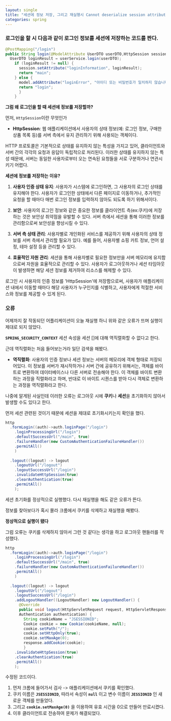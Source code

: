 ```yaml
---
layout: single
title: "세션에 정보 저장, 그리고 재실행시 Cannot deserialize session attribute [SPRING_SECURITY_CONTEXT] for session []오류발생"
categories: spring
---
```


### 로그인을 할 시 다음과 같이 로그인 정보를 세션에 저장하는 코드를 짠다.

```java
@PostMapping("/login")
public String login(@ModelAttribute UserDTO userDTO,HttpSession session, Model model) {
  UserDTO loginResult = userService.login(userDTO);  
    if (loginResult != null) {
      session.setAttribute("loginInformation", loginResult);
      return "main";
    } else {
      model.addAttribute("loginError", "아이디 또는 비밀번호가 일치하지 않습니다.");
      return "login";
      }
    }
```

**그럼 왜 로그인을 할 때 세션에 정보를 저장할까?**

먼저, `HttpSession`이란 무엇인가

- **HttpSession**: 웹 애플리케이션에서 사용자의 상태 정보(예: 로그인 정보, 구매한 상품 목록 등)를 서버 측에서 유지 관리하기 위해 사용되는 객체이다.

HTTP 프로토콜은 기본적으로 상태를 유지하지 않는 특성을 가지고 있어, 클라이언트와 서버 간의 각각의 요청과 응답이 독립적으로 처리된다.
이러한 상태를 유지하지 않는 특성 때문에, 서버는 동일한 사용자로부터 오는 연속된 요청들을 서로 구분하거나 연관시키기 어렵다.

**세션에 정보를 저장하는 이유?**

1. **사용자 인증 상태 유지**: 사용자가 시스템에 로그인하면, 그 사용자의 로그인 상태를 유지해야 한다. 사용자가 로그인한 상태에서 다른 페이지로 이동하거나, 추가적인 요청을 할 때마다 매번 로그인 정보를 입력하지 않아도 되도록 하기 위해서이다.

2. **보안**: 사용자의 로그인 정보와 같은 중요한 정보를 클라이언트 측(ex:쿠키)에 저장하는 것은 보안상 취약점을 유발할 수 있다. 서버 측에서 세션을 통해 이러한 정보를 관리함으로써 보안성을 향상시킬 수 있다.

3. **서버 측 상태 관리**: 사용자별로 개인화된 서비스를 제공하기 위해 사용자의 상태 정보를 서버 측에서 관리할 필요가 있다. 예를 들어, 사용자별 쇼핑 카트 정보, 언어 설정, 테마 설정 등을 관리할 수 있다.

4. **효율적인 자원 관리**: 세션을 통해 사용자별로 필요한 정보만을 서버 메모리에 유지함으로써 자원을 효율적으로 관리할 수 있다. 사용자가 로그아웃하거나 세션 타임아웃이 발생하면 해당 세션 정보를 제거하여 리소스를 해제할 수 있다.

로그인 시 사용자의 인증 정보를 'HttpSession'에 저장함으로써, 사용자가 애플리케이션 내에서 이동할 때마다 해당 사용자가 누구인지를 식별하고, 사용자에게 적절한 서비스와 정보를 제공할 수 있게 된다.

### 오류

어제까지 잘 작동되던 어플리케이션이 오늘 재실행 하니 위와 같은 오류가 뜨며 실행이 제대로 되지 않았다.

**`SPRING_SECURITY_CONTEXT`** 세션 속성을 세션 []에 대해 역직렬화할 수 없다고 한다.

근데 역직렬화는 처음 들어보는거라 일단 검색을 해봤다.

- **역직렬화**: 사용자의 인증 정보나 세션 정보는 서버의 메모리에 객체 형태로 저장되어있다. 이 정보를 서버가 재시작하거나 서버 간에 공유하기 위해서는, 객체를 바이트로 변환하여 데이터베이스나 다른 서버로 전송해야 한다. 이 객체를 바이트 변환하는 과정을 직렬화라고 하며, 반대로 이 바이트 시퀀스를 받아 다시 객체로 변환하는 과정을 역직렬화라고 한다.

나중에 알게된 사실인데 이러한 오류는 로그아웃 시에 **쿠키**나 **세션**을 초기화하지 않아서 발생할 수도 있다고 한다. 

먼저 세션 관련된 것이기 때문에 세션을 제대로 초기화시키는지 확인을 했다.

```java
http
  .formLogin((auth)->auth.loginPage("/login")
    .loginProcessingUrl("/login")
    .defaultSuccessUrl("/main", true)
    .failureHandler(new CustomAuthenticationFailureHandler())
    .permitAll()
    )
						
  .logout((logout) -> logout
    .logoutUrl("/logout") 
    .logoutSuccessUrl("/login")
    .invalidateHttpSession(true) 
    .clearAuthentication(true) 
    .permitAll()
    );
```

세션 초기화를 정상적으로 실행했다. 다시 재실행을 해도 같은 오류가 뜬다. 

정보를 찾아보다가 혹시 몰라 크롬에서 쿠키를 삭제하고 재실행을 해봤다.

**정상적으로 실행이 됐다**

그럼 오류는 쿠키를 삭제하지 않아서 그런 것 같다는 생각을 하고 로그아웃 핸들러를 작성했다.

```java
http
  .formLogin((auth)->auth.loginPage("/login")
    .loginProcessingUrl("/login")
    .defaultSuccessUrl("/main", true)
    .failureHandler(new CustomAuthenticationFailureHandler())
    .permitAll()
    )
						
  .logout((logout) -> logout
    .logoutUrl("/logout") 
    .logoutSuccessUrl("/login")
    .addLogoutHandler((LogoutHandler) new LogoutHandler() {
      @Override
      public void logout(HttpServletRequest request, HttpServletResponse response,
      Authentication authentication) {
        String cookieName = "JSESSIONID";
        Cookie cookie = new Cookie(cookieName, null);
        cookie.setPath("/");
        cookie.setHttpOnly(true);
        cookie.setMaxAge(0);
        response.addCookie(cookie);
        }
    .invalidateHttpSession(true) 
    .clearAuthentication(true) 
    .permitAll()
    );
```

수정된 코드이다.

1. 먼저 크롬에 들어가서 검사 -> 애플리케이션에서 쿠키를 확인했다.
2. 쿠키 이름은 **`JSESSIONID`**, 따라서 속성이 **`null`** 이고 변수 이름이 **`JESSIONID`** 인 새로운 객체를 만들었다.
3. 그리고 **`cookie.setMaxAge(0)`** 을 이용하여 유효 시간을 0으로 만들어 만료시켰다.
4. 이후 클라이언트로 전송하여 문제가 해결되었다.


